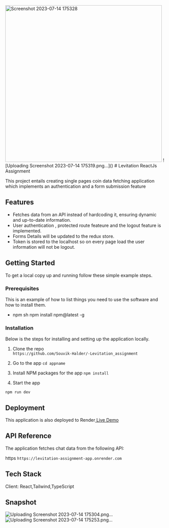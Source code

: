 <img width="493" alt="Screenshot 2023-07-14 175328" src="https://github.com/Souvik-Halder/-Levitation_assignment/assets/83994461/bc0d9a75-2e2e-44f7-b24f-859b2905ff7e">
![Uploading Screenshot 2023-07-14 175319.png…]()
# Levitation ReactJs Assignment

This project entails creating single pages coin data fetching application which implements an authentication and a form submission feature





## Features

- Fetches data from an API instead of hardcoding it, ensuring dynamic and up-to-date information.
- User authentication , protected route feateure and the logout feature is implemented.
- Forms Details will be updated to the redux store.
- Token is stored to the localhost so on every page load the user information will not be logout.



## Getting Started

To get a local copy up and running follow these simple example steps.

### Prerequisites

This is an example of how to list things you need to use the software and how to install them.
* npm
  sh
  npm install npm@latest -g
  


### Installation
Below is the steps for  installing and setting up the  application locally.
1. Clone the repo  
  `https://github.com/Souvik-Halder/-Levitation_assignment`

3. Go to the app
    `cd appname`
  
4. Install NPM packages for the app 
  `npm install `

5. Start the app 
  
  `npm run dev`
  
  
  ## Deployment

This application is also deployed to Render[&nbsp;Live Demo](https://levitation-assignment-app.onrender.com)
  
  
## API Reference

The application fetches chat data from the following API:

https
  `https://levitation-assignment-app.onrender.com`



## Tech Stack

Client: React,Tailwind,TypeScript


## Snapshot

![Uploading Screenshot 2023-07-14 175304.png…]()
![Uploading Screenshot 2023-07-14 175253.png…]()




